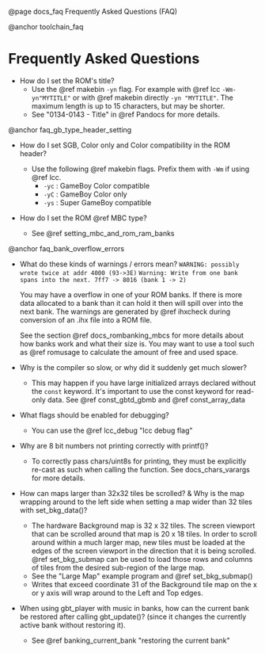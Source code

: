 @page docs_faq Frequently Asked Questions (FAQ)

@anchor toolchain_faq 
# Frequently Asked Questions
- How do I set the ROM's title?
  - Use the @ref makebin `-yn` flag. For example with @ref lcc `-Wm-yn"MYTITLE"` or with @ref makebin directly `-yn "MYTITLE"`. The maximum length is up to 15 characters, but may be shorter.
  - See "0134-0143 - Title" in @ref Pandocs for more details.
  <!-- -->  

@anchor faq_gb_type_header_setting
- How do I set SGB, Color only and Color compatibility in the ROM header?
  - Use the following @ref makebin flags. Prefix them with `-Wm` if using @ref lcc.
    - `-yc` : GameBoy Color compatible
    - `-yC` : GameBoy Color only
    - `-ys` : Super GameBoy compatible
    <!-- -->  

- How do I set the ROM @ref MBC type?
  - See @ref setting_mbc_and_rom_ram_banks
    <!-- -->  

@anchor faq_bank_overflow_errors
- What do these kinds of warnings / errors mean?
  `WARNING: possibly wrote twice at addr 4000 (93->3E)`
  `Warning: Write from one bank spans into the next. 7ff7 -> 8016 (bank 1 -> 2)`

  You may have a overflow in one of your ROM banks. If there is more data allocated to a bank than it can hold it then will spill over into the next bank. The warnings are generated by @ref ihxcheck during conversion of an .ihx file into a ROM file.

  See the section @ref docs_rombanking_mbcs for more details about how banks work and what their size is. You may want to use a tool such as @ref romusage to calculate the amount of free and used space.
    <!-- -->  

- Why is the compiler so slow, or why did it suddenly get much slower?
  - This may happen if you have large initialized arrays declared without the `const` keyword. It's important to use the const keyword for read-only data. See @ref const_gbtd_gbmb and @ref const_array_data
    <!-- -->  

- What flags should be enabled for debugging?
  - You can use the @ref lcc_debug "lcc debug flag"
    <!-- -->  

- Why are 8 bit numbers not printing correctly with printf()?
  - To correctly pass chars/uint8s for printing, they must be explicitly re-cast as such when calling the function. See docs_chars_varargs for more details. 
    <!-- -->  

- How can maps larger than 32x32 tiles be scrolled? & Why is the map wrapping around to the left side when setting a map wider than 32 tiles with set_bkg_data()?
  - The hardware Background map is 32 x 32 tiles. The screen viewport that can be scrolled around that map is 20 x 18 tiles. In order to scroll around within a much larger map, new tiles must be loaded at the edges of the screen viewport in the direction that it is being scrolled. @ref set_bkg_submap can be used to load those rows and columns of tiles from the desired sub-region of the large map.
  - See the "Large Map" example program and @ref set_bkg_submap()
  - Writes that exceed coordinate 31 of the Background tile map on the x or y axis will wrap around to the Left and Top edges.
    <!-- -->  

- When using gbt_player with music in banks, how can the current bank be restored after calling gbt_update()? (since it changes the currently active bank without restoring it).
  - See @ref banking_current_bank "restoring the current bank"
    <!-- -->  